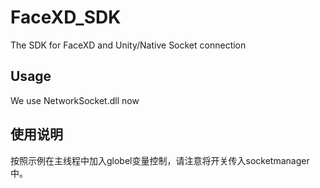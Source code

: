 # FaceXD_SDK
The SDK for FaceXD and Unity/Native Socket connection

## Usage
We use NetworkSocket.dll now

## 使用说明
按照示例在主线程中加入globel变量控制，请注意将开关传入socketmanager中。
